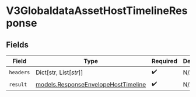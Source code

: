 # V3GlobaldataAssetHostTimelineResponse


## Fields

| Field                                                                            | Type                                                                             | Required                                                                         | Description                                                                      |
| -------------------------------------------------------------------------------- | -------------------------------------------------------------------------------- | -------------------------------------------------------------------------------- | -------------------------------------------------------------------------------- |
| `headers`                                                                        | Dict[str, List[*str*]]                                                           | :heavy_check_mark:                                                               | N/A                                                                              |
| `result`                                                                         | [models.ResponseEnvelopeHostTimeline](../models/responseenvelopehosttimeline.md) | :heavy_check_mark:                                                               | N/A                                                                              |